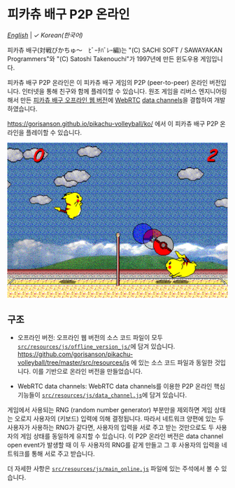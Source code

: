 # 피카츄 배구 P2P 온라인

[_English_](README.md) | _&check;_ _Korean(한국어)_

피카츄 배구(対戦ぴかちゅ～　ﾋﾞｰﾁﾊﾞﾚｰ編)는 "(C) SACHI SOFT / SAWAYAKAN Programmers"와 "(C) Satoshi Takenouchi"가 1997년에 만든 윈도우용 게임입니다.

피카츄 배구 P2P 온라인은 이 피카츄 배구 게임의 P2P (peer-to-peer) 온라인 버전입니다. 인터넷을 통해 친구와 함께 플레이할 수 있습니다. 원조 게임을 리버스 엔지니어링해서 만든 [피카츄 배구 오프라인 웹 버전](https://github.com/gorisanson/pikachu-volleyball)에 [WebRTC](https://webrtc.org/) [data channels](https://webrtc.org/getting-started/data-channels)을 결합하여 개발하였습니다.

https://gorisanson.github.io/pikachu-volleyball/ko/ 에서 이 피카츄 배구 P2P 온라인을 플레이할 수 있습니다.

<img src="src/resources/assets/images/screenshot.png" alt="피카츄 배구 게임 스크린샷" width="648">

## 구조

- 오프라인 버전: 오프라인 웹 버전의 소스 코드 파일이 모두 [`src/resources/js/offline_version_js/`](src/resources/js/offline_version_js)에 담겨 있습니다. https://github.com/gorisanson/pikachu-volleyball/tree/master/src/resources/js 에 있는 소스 코드 파일과 동일한 것입니다. 이를 기반으로 온라인 버전을 만들었습니다.

- WebRTC data channels: WebRTC data channels를 이용한 P2P 온라인 핵심 기능들이 [`src/resources/js/data_channel.js`](src/resources/js/data_channel.js)에 담겨 있습니다.

게임에서 사용되는 RNG (random number generator) 부분만을 제외하면 게임 상태는 오로지 사용자의 (키보드) 입력에 의해 결정됩니다. 따라서 네트워크 양편에 있는 두 사용자가 사용하는 RNG가 같다면, 사용자의 입력을 서로 주고 받는 것만으로도 두 사용자의 게임 상태를 동일하게 유지할 수 있습니다. 이 P2P 온라인 버전은 data channel open event가 발생할 때 이 두 사용자의 RNG를 같게 만들고 그 후 사용자의 입력을 네트워크를 통해 서로 주고 받습니다.

더 자세한 사항은 [`src/resources/js/main_online.js`](src/resources/js/main_online.js) 파일에 있는 주석에서 볼 수 있습니다.

